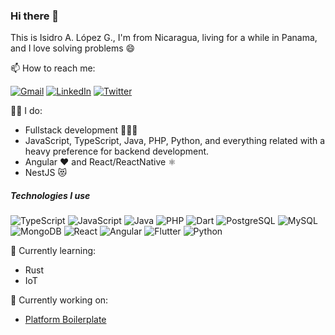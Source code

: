 ### Hi there 👋

This is Isidro A. López G., I'm from Nicaragua, living for a while in Panama, and I love solving problems :smile:

📫 How to reach me:

[![Gmail](https://img.shields.io/badge/-GMAIL-D14836?style=for-the-badge&logo=gmail&logoColor=white)](mailto:isidro.lopezg@gmail.com)
[![LinkedIn](https://img.shields.io/badge/-LINKEDIN-0077B5?style=for-the-badge&logo=linkedin&logoColor=white)](https://www.linkedin.com/in/ialopezg)
[![Twitter](https://img.shields.io/badge/-TWITTER-0077B5?style=for-the-badge&logo=twitter&logoColor=white)](https://www.twitter.com/isidrolopezg/)

👨‍💻 I do:
- Fullstack development 👨🏾‍💻
- JavaScript, TypeScript, Java, PHP, Python, and everything related with a heavy preference for backend development.
- Angular ❤️ and React/ReactNative ⚛️
- NestJS 😻

##### Technologies I use

![TypeScript](https://img.shields.io/badge/-TypeScript-000000?style=flat&logo=typescript)
![JavaScript](https://img.shields.io/badge/-JavaScript-000000?style=flat&logo=javascript)
![Java](https://img.shields.io/badge/-Java-000000?style=flat&logo=java)
![PHP](https://img.shields.io/badge/-PHP-000000?style=flat&logo=php)
![Dart](https://img.shields.io/badge/-Dart-000000?style=flat&logo=dart)
![PostgreSQL](https://img.shields.io/badge/-PostgreSQL-000000?style=flat&logo=postgresql)
![MySQL](https://img.shields.io/badge/-MySQL-000000?style=flat&logo=mysql)
![MongoDB](https://img.shields.io/badge/-MongoDB-000000?style=flat&logo=mongodb)
![React](https://img.shields.io/badge/-React-000000?style=flat&logo=react)
![Angular](https://img.shields.io/badge/-Angular-000000?style=flat&logo=angular)
![Flutter](https://img.shields.io/badge/-Flutter-000000?style=flat&logo=flutter)
![Python](https://img.shields.io/badge/-Python-000000?style=flat&logo=python)

🌱 Currently learning:
- Rust
- IoT

🔭 Currently working on:
- [Platform Boilerplate](https://github.com/ialopezg/boilerplate)

<!--
**ialopezg/ialopezg** is a ✨ _special_ ✨ repository because its `README.md` (this file) appears on your GitHub profile.

Here are some ideas to get you started:

- 🔭 I’m currently working on ...
- 🌱 I’m currently learning ...
- 👯 I’m looking to collaborate on ...
- 🤔 I’m looking for help with ...
- 💬 Ask me about ...
- 📫 How to reach me: ...
- 😄 Pronouns: ...
- ⚡ Fun fact: ...
-->
